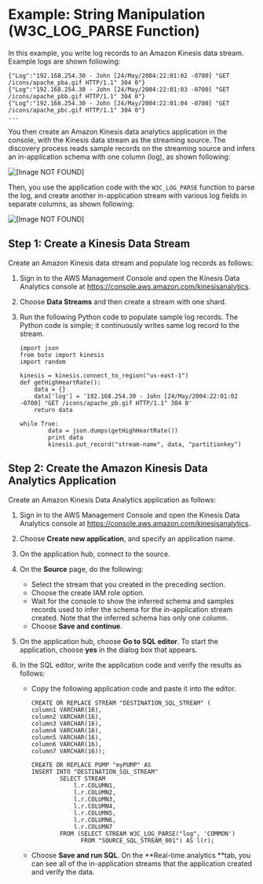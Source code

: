 # Example: String Manipulation \(W3C\_LOG\_PARSE Function\)<a name="string-manipulation-example-1"></a>

In this example, you write log records to an Amazon Kinesis data stream\. Example logs are shown following:

```
{"Log":"192.168.254.30 - John [24/May/2004:22:01:02 -0700] "GET /icons/apache_pba.gif HTTP/1.1" 304 0"}
{"Log":"192.168.254.30 - John [24/May/2004:22:01:03 -0700] "GET /icons/apache_pbb.gif HTTP/1.1" 304 0"}
{"Log":"192.168.254.30 - John [24/May/2004:22:01:04 -0700] "GET /icons/apache_pbc.gif HTTP/1.1" 304 0"}
...
```

You then create an Amazon Kinesis data analytics application in the console, with the Kinesis data stream as the streaming source\. The discovery process reads sample records on the streaming source and infers an in\-application schema with one column \(log\), as shown following:

![\[Image NOT FOUND\]](http://docs.aws.amazon.com/kinesisanalytics/latest/dev/images/log-10.png)

Then, you use the application code with the `W3C_LOG_PARSE` function to parse the log, and create another in\-application stream with various log fields in separate columns, as shown following:

![\[Image NOT FOUND\]](http://docs.aws.amazon.com/kinesisanalytics/latest/dev/images/log-20.png)

## Step 1: Create a Kinesis Data Stream<a name="w3ab1c22c10b9b4c18"></a>

Create an Amazon Kinesis data stream and populate log records as follows:

1. Sign in to the AWS Management Console and open the Kinesis Data Analytics console at [ https://console\.aws\.amazon\.com/kinesisanalytics](https://console.aws.amazon.com/kinesisanalytics)\.

1. Choose **Data Streams** and then create a stream with one shard\.

1. Run the following Python code to populate sample log records\. The Python code is simple; it continuously writes same log record to the stream\.

   ```
   import json
   from boto import kinesis
   import random
   
   kinesis = kinesis.connect_to_region("us-east-1")
   def getHighHeartRate():
       data = {}
       data['log'] = '192.168.254.30 - John [24/May/2004:22:01:02 -0700] "GET /icons/apache_pb.gif HTTP/1.1" 304 0'
       return data
   
   while True:
           data = json.dumps(getHighHeartRate())
           print data
           kinesis.put_record("stream-name", data, "partitionkey")
   ```

## Step 2: Create the Amazon Kinesis Data Analytics Application<a name="w3ab1c22c10b9b4c20"></a>

Create an Amazon Kinesis Data Analytics application as follows:

1. Sign in to the AWS Management Console and open the Kinesis Data Analytics console at [ https://console\.aws\.amazon\.com/kinesisanalytics](https://console.aws.amazon.com/kinesisanalytics)\.

1. Choose **Create new application**, and specify an application name\.

1. On the application hub, connect to the source\. 

1. On the **Source** page, do the following:
   + Select the stream that you created in the preceding section\. 
   + Choose the create IAM role option\.
   + Wait for the console to show the inferred schema and samples records used to infer the schema for the in\-application stream created\. Note that the inferred schema has only one column\.
   + Choose **Save and continue**\.

1. On the application hub, choose **Go to SQL editor**\. To start the application, choose **yes** in the dialog box that appears\.

1. In the SQL editor, write the application code and verify the results as follows:
   + Copy the following application code and paste it into the editor\.

     ```
     CREATE OR REPLACE STREAM "DESTINATION_SQL_STREAM" (
     column1 VARCHAR(16),
     column2 VARCHAR(16),
     column3 VARCHAR(16),
     column4 VARCHAR(16),
     column5 VARCHAR(16),
     column6 VARCHAR(16),
     column7 VARCHAR(16));
     
     CREATE OR REPLACE PUMP "myPUMP" AS 
     INSERT INTO "DESTINATION_SQL_STREAM"
             SELECT STREAM
                 l.r.COLUMN1,
                 l.r.COLUMN2,
                 l.r.COLUMN3,
                 l.r.COLUMN4,
                 l.r.COLUMN5,
                 l.r.COLUMN6,
                 l.r.COLUMN7
             FROM (SELECT STREAM W3C_LOG_PARSE("log", 'COMMON')
                   FROM "SOURCE_SQL_STREAM_001") AS l(r);
     ```
   + Choose **Save and run SQL**\. On the **Real\-time analytics **tab, you can see all of the in\-application streams that the application created and verify the data\. 